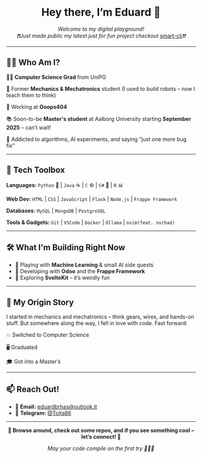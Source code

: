 <h1 align="center">Hey there, I’m Eduard 👋</h1>

<p align="center">
  <em>Welcome to my digital playground!</em>
  <br/>
  <em>❗❗Just made public my latest just for fun project checkout</em> <a href=https://github.com/toita86/smartcli>smart-cli<a/><em>❗❗</em>
</p>

---

## 👨‍💻 Who Am I?

🧑‍🎓 **Computer Science Grad** from UniPG

🔧 Former **Mechanics & Mechatronics** student (I used to build robots – now I teach them to think)

💼 Working at **Ooops404**

📚 Soon-to-be **Master's student** at Aalborg University starting **September 2025** – can’t wait!

🧠 Addicted to algorithms, AI experiments, and saying “just one more bug fix”

---

## 🧰 Tech Toolbox

**Languages:**
`Python` 🐍 | `Java` ☕ | `C` ⚙️ | `C#` 🔷 | `R` 📊

**Web Dev:**
`HTML` | `CSS` | `JavaScript` | `Flask` | `Node.js` | `Frappe Framework`

**Databases:**
`MySQL` | `MongoDB` | `PostgreSQL`

**Tools & Gadgets:**
`Git` | `VSCode` | `Docker` | `Ollama` | `nvim(feat. nvchad)`

---

## 🛠️ What I'm Building Right Now

* 🤖 Playing with **Machine Learning** & small AI side quests
* 🧱 Developing with **Odoo** and the **Frappe Framework**
* 🧪 Exploring **SvelteKit** – it’s weirdly fun

---

## 📜 My Origin Story

I started in mechanics and mechatronics – think gears, wires, and hands-on stuff.
But somewhere along the way, I fell in love with code. Fast forward:

💥 Switched to Computer Science

🖥️ Graduated

🎓 Got into a Master’s

---

## 📫 Reach Out!

* 📧 **Email:** [eduardbrhas@outlook.it](mailto:eduardbrhas@outlook.it)
* 💬 **Telegram:** [@Toita86](https://t.me/Toita86)

---

<p align="center">
  <strong>👾 Browse around, check out some repos, and if you see something cool – let’s connect! 👾</strong>  
</p>

<p align="center">
  <em>May your code compile on the first try 🧙‍♂️✨</em>
</p>
